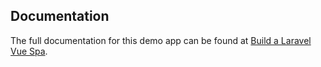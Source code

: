 ## Documentation

The full documentation for this demo app can be found at [Build a Laravel Vue Spa](https://laravelvuespa.com/).

